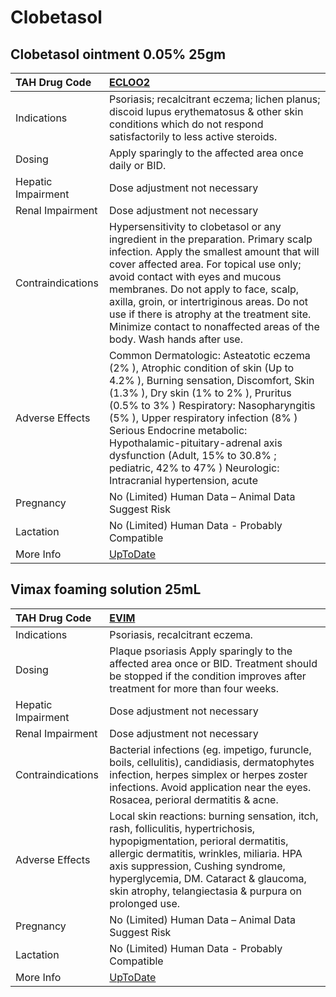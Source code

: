 # Clobetasol

## Clobetasol ointment 0.05% 25gm

| TAH Drug Code      | [ECLOO2](https://www.tahsda.org.tw/drugs/hissearch.php?drug_code=ECLOO2)                                                                                                                                                                                                                                                                                                                                                         |
|:-------------------|:---------------------------------------------------------------------------------------------------------------------------------------------------------------------------------------------------------------------------------------------------------------------------------------------------------------------------------------------------------------------------------------------------------------------------------|
| Indications        | Psoriasis; recalcitrant eczema; lichen planus; discoid lupus erythematosus & other skin conditions which do not respond satisfactorily to less active steroids.                                                                                                                                                                                                                                                                  |
| Dosing             | Apply sparingly to the affected area once daily or BID.                                                                                                                                                                                                                                                                                                                                                                          |
| Hepatic Impairment | Dose adjustment not necessary                                                                                                                                                                                                                                                                                                                                                                                                    |
| Renal Impairment   | Dose adjustment not necessary                                                                                                                                                                                                                                                                                                                                                                                                    |
| Contraindications  | Hypersensitivity to clobetasol or any ingredient in the preparation. Primary scalp infection. Apply the smallest amount that will cover affected area. For topical use only; avoid contact with eyes and mucous membranes. Do not apply to face, scalp, axilla, groin, or intertriginous areas. Do not use if there is atrophy at the treatment site. Minimize contact to nonaffected areas of the body. Wash hands after use.   |
| Adverse Effects    | Common Dermatologic: Asteatotic eczema (2% ), Atrophic condition of skin (Up to 4.2% ), Burning sensation, Discomfort, Skin (1.3% ), Dry skin (1% to 2% ), Pruritus (0.5% to 3% ) Respiratory: Nasopharyngitis (5% ), Upper respiratory infection (8% ) Serious Endocrine metabolic: Hypothalamic-pituitary-adrenal axis dysfunction (Adult, 15% to 30.8% ; pediatric, 42% to 47% ) Neurologic: Intracranial hypertension, acute |
| Pregnancy          | No (Limited) Human Data – Animal Data Suggest Risk                                                                                                                                                                                                                                                                                                                                                                               |
| Lactation          | No (Limited) Human Data - Probably Compatible                                                                                                                                                                                                                                                                                                                                                                                    |
| More Info          | [UpToDate](https://www.uptodate.com/contents/clobetasol-drug-information)                                                                                                                                                                                                                                                                                                                                                        |

## Vimax foaming solution 25mL

| TAH Drug Code      | [EVIM](https://www.tahsda.org.tw/drugs/hissearch.php?drug_code=EVIM)                                                                                                                                                                                                                                        |
|:-------------------|:------------------------------------------------------------------------------------------------------------------------------------------------------------------------------------------------------------------------------------------------------------------------------------------------------------|
| Indications        | Psoriasis, recalcitrant eczema.                                                                                                                                                                                                                                                                             |
| Dosing             | Plaque psoriasis Apply sparingly to the affected area once or BID. Treatment should be stopped if the condition improves after treatment for more than four weeks.                                                                                                                                          |
| Hepatic Impairment | Dose adjustment not necessary                                                                                                                                                                                                                                                                               |
| Renal Impairment   | Dose adjustment not necessary                                                                                                                                                                                                                                                                               |
| Contraindications  | Bacterial infections (eg. impetigo, furuncle, boils, cellulitis), candidiasis, dermatophytes infection, herpes simplex or herpes zoster infections. Avoid application near the eyes. Rosacea, perioral dermatitis & acne.                                                                                   |
| Adverse Effects    | Local skin reactions: burning sensation, itch, rash, folliculitis, hypertrichosis, hypopigmentation, perioral dermatitis, allergic dermatitis, wrinkles, miliaria. HPA axis suppression, Cushing syndrome, hyperglycemia, DM. Cataract & glaucoma, skin atrophy, telangiectasia & purpura on prolonged use. |
| Pregnancy          | No (Limited) Human Data – Animal Data Suggest Risk                                                                                                                                                                                                                                                          |
| Lactation          | No (Limited) Human Data - Probably Compatible                                                                                                                                                                                                                                                               |
| More Info          | [UpToDate](https://www.uptodate.com/contents/clobetasol-drug-information)                                                                                                                                                                                                                                   |

